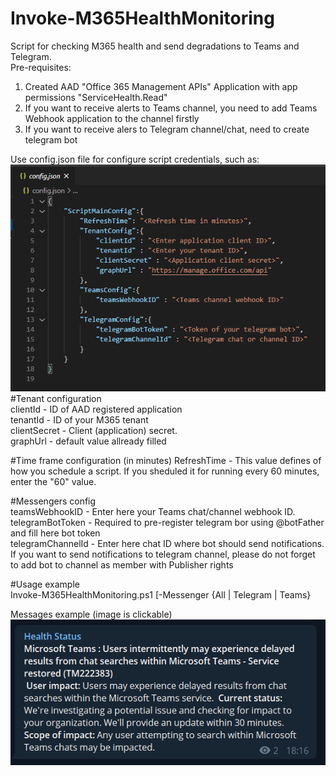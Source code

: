 # Invoke-M365HealthMonitoring
Script for checking M365 health and send degradations to Teams and Telegram.  
Pre-requisites:
1. Created AAD "Office 365 Management APIs" Application with app permissions "ServiceHealth.Read"
2. If you want to receive alerts to Teams channel, you need to add Teams Webhook application to the channel firstly  
3. If you want to receive alers to Telegram channel/chat, need to create telegram bot

Use config.json file for configure script credentials, such as:  
![Telegram_Example](/images/Readme_image_2.png)  
#Tenant configuration  
clientId - ID of AAD registered application  
tenantId - ID of your M365 tenant  
clientSecret  - Client (application) secret.  
graphUrl - default value allready filled  

#Time frame configuration (in minutes)
RefreshTime - This value defines of how you schedule a script. If you sheduled it for running every 60 minutes, enter the "60" value.  

#Messengers config  
teamsWebhookID - Enter here your Teams chat/channel webhook ID.  
telegramBotToken - Required to pre-register telegram bor using @botFather and fill here bot token  
telegramChannelId - Enter here chat ID where bot should send notifications. If you want to send notifications to telegram channel, please do not forget to add bot to channel as member with Publisher rights  

#Usage example  
Invoke-M365HealthMonitoring.ps1 [-Messenger {All | Telegram | Teams}  

Messages example (image is clickable)  
[![Telegram_Example](/images/Readme_image_1.png)](https://t.me/M365_Health)  
